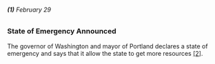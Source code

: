 ###### **(1)** February 29

### State of Emergency Announced

The governor of Washington and mayor of Portland declares a state of emergency and says that it allow the state to get more resources [[2]](https://www.seattlepi.com/coronavirus/article/washington-state-coronavirus-outbreak-timeline-15188450.php). 